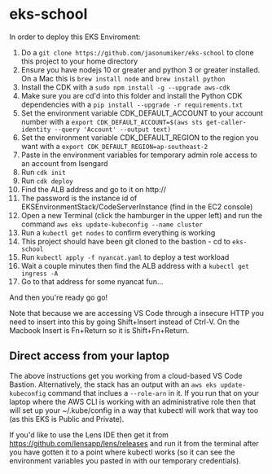 # eks-school

In order to deploy this EKS Enviroment:

1. Do a `git clone https://github.com/jasonumiker/eks-school` to clone this project to your home directory 
1. Ensure you have nodejs 10 or greater and python 3 or greater installed. On a Mac this is `brew install node` and `brew install python`
1. Install the CDK with a `sudo npm install -g --upgrade aws-cdk`
1. Make sure you are cd'd into this folder and install the Python CDK dependencies with a `pip install --upgrade -r requirements.txt`
1. Set the environment variable CDK_DEFAULT_ACCOUNT to your account number with a `export CDK_DEFAULT_ACCOUNT=$(aws sts get-caller-identity --query 'Account' --output text)`
1. Set the environment variable CDK_DEFAULT_REGION to the region you want with a `export CDK_DEFAULT_REGION=ap-southeast-2`
1. Paste in the environment variables for temporary admin role access to an account from Isengard
1. Run `cdk init`
1. Run `cdk deploy`
1. Find the ALB address and go to it on http://
1. The password is the instance id of EKSEnvironmentStack/CodeServerInstance (find in the EC2 console)
1. Open a new Terminal (click the hamburger in the upper left) and run the command `aws eks update-kubeconfig --name cluster`
1. Run a `kubectl get nodes` to confirm everything is working
1. This project should have been git cloned to the bastion - cd to `eks-school`
1. Run `kubectl apply -f nyancat.yaml` to deploy a test workload
1. Wait a couple minutes then find the ALB address with a `kubectl get ingress -A`
1. Go to that address for some nyancat fun...

And then you're ready go go!

Note that because we are accessing VS Code through a insecure HTTP you need to insert into this by going Shift+Insert instead of Ctrl-V. On the Macbook Insert is Fn+Return so it is Shift+Fn+Return.

## Direct access from your laptop
The above instructions get you working from a cloud-based VS Code Bastion. Alternatively, the stack has an output with an `aws eks update-kubeconfig` command that inclues a `--role-arn` in it. If you run that on your laptop where the AWS CLI is working with an administrative role then that will set up your ~/.kube/config in a way that kubectl will work that way too (as this EKS is Public and Private).

If you'd like to use the Lens IDE then get it from https://github.com/lensapp/lens/releases and run it from the terminal after you have gotten it to a point where kubectl works (so it can see the environment variables you pasted in with our temporary credentials).
